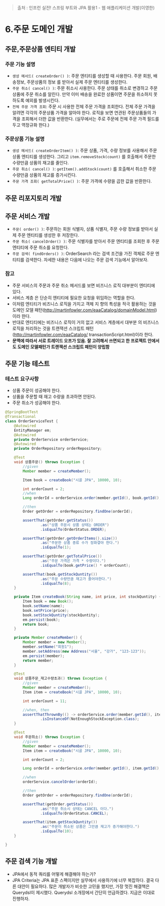 > 출처 : 인프런  실전! 스프링 부트와 JPA 활용1 - 웹 애플리케이션 개발(이영한)

# 6.주문 도메인 개발
## 주문,주문상품 엔티티 개발
### 주문 기능 설명
-  `생성 메서드( createOrder() )`: 주문 엔티티를 생성할 때 사용한다. 
주문 회원, 배송정보, 주문상품의 정보 를 받아서 실제 주문 엔티티를 생성한다.
- `주문 취소( cancel() )`: 주문 취소시 사용한다. 주문 상태를 취소로 변경하고 주문상품에 주문 취소를 알린다. 
만약 이미 배송을 완료한 상품이면 주문을 취소하지 못하도록 예외를 발생시킨다.
- `전체 주문 가격 조회`: 주문 시 사용한 전체 주문 가격을 조회한다. 전체 주문 가격을 알려면 각각의 주문상품 가격을 알아야 한다. 
로직을 보면 연관된 주문상품들의 가격을 조회해서 더한 값을 반환한다. (실무에서는 주로 주문에 전체 주문 가격 필드를 두고 역정규화 한다.)

### 주문상품 기능 설명
- `생성 메서드( createOrderItem() )`: 주문 상품, 가격, 수량 정보를 사용해서 주문상품 엔티티를 생성한다. 
그리고 `item.removeStock(count)` 를 호출해서 주문한 수량만큼 상품의 재고를 줄인다.
- `주문 취소( cancel() )`: `getItem().addStock(count)` 를 호출해서 취소한 주문 수량만큼 상품의 재고를 증가시킨다.
- `주문 가격 조회( getTotalPrice() )`: 주문 가격에 수량을 곱한 값을 반환한다.

## 주문 리포지토리 개발

## 주문 서비스 개발
- `주문( order() )`: 주문하는 회원 식별자, 상품 식별자, 주문 수량 정보를 받아서 실제 주문 엔티티를 생성한 후 저장한다.
- `주문 취소( cancelOrder() )`: 주문 식별자를 받아서 주문 엔티티를 조회한 후 주문 엔티티에 주문 취소를 요청한다.
- `주문 검색( findOrders() )`: OrderSearch 라는 검색 조건을 가진 객체로 주문 엔티티를 검색한다. 자세한 내용은 다음에 나오는 주문 검색 기능에서 알아보자.

### 참고
- 주문 서비스의 주문과 주문 취소 메서드를 보면 비즈니스 로직 대부분이 엔티티에 있다. 
- 서비스 계층 은 단순히 엔티티에 필요한 요청을 위임하는 역할을 한다. 
- 이처럼 엔티티가 비즈니스 로직을 가지고 객체 지 향의 특성을 적극 활용하는 것을 도메인 모델 패턴(http://martinfowler.com/eaaCatalog/domainModel.html)이라 한다. 
- 반대로 엔티티에는 비즈니스 로직이 거의 없고 서비스 계층에서 대부분 의 비즈니스 로직을 처리하는 것을 트랜잭션 스크립트 패턴(http://martinfowler.com/eaaCatalog/ transactionScript.html)이라 한다.
- **문맥에 따라서 서로 트레이드 오프가 있음. 잘 고려해서 쓰면되고 한 프로젝트 안에서도 도메인 모델패턴가 트랜잭션 스크립트 패턴이 양립함**

## 주문 기능 테스트
### 테스트 요구사항
- 상품 주문이 성공해야 한다.
- 상품을 주문할 때 재고 수량을 초과하면 안된다. 
- 주문 취소가 성공해야 한다.

```java
@SpringBootTest
@Transactional
class OrderServiceTest {
    @Autowired
    EntityManager em;
    @Autowired
    private OrderService orderService;
    @Autowired
    private OrderRepository orderRepository;

    @Test
    void 상품주문() throws Exception {
        //given
        Member member = createMember();

        Item book = createBook("시골 JPA", 10000, 10);

        int orderCount = 2;
        //when
        Long orderId = orderService.order(member.getId(), book.getId(), orderCount);

        //then
        Order getOrder = orderRepository.findOne(orderId);

        assertThat(getOrder.getStatus())
                .as("상품 주문시 상품 상태는 ORDER")
                .isEqualTo(OrderStatus.ORDER);

        assertThat(getOrder.getOrderItems().size())
                .as("주문한 상품 종류 수가 정화갷야 한다.")
                .isEqualTo(1);

        assertThat(getOrder.getTotalPrice())
                .as("주문 가격은 가격 * 수량이다.")
                .isEqualTo(book.getPrice() * orderCount);

        assertThat(book.getStockQuntity())
                .as("주문 수량만큼 재고가 줄어야한다.")
                .isEqualTo(8);
    }

    private Item createBook(String name, int price, int stockQuntity) {
        Item book = new Book();
        book.setName(name);
        book.setPrice(price);
        book.setStockQuntity(stockQuntity);
        em.persist(book);
        return book;
    }

    private Member createMember() {
        Member member = new Member();
        member.setName("회원1");
        member.setAddress(new Address("서울", "강가", "123-123"));
        em.persist(member);
        return member;
    }

    @Test
    void 상품주문_재고수량초과() throws Exception {
        //given
        Member member = createMember();
        Item item = createBook("시골 JPA", 10000, 10);

        int orderCount = 11;

        //when, then
        assertThatThrownBy(() -> orderService.order(member.getId(), item.getId(), orderCount))
                .isInstanceOf(NotEnoughStockException.class);
    }

    @Test
    void 주문취소() throws Exception {
        //given
        Member member = createMember();
        Item item = createBook("시골 JPA", 10000, 10);

        int orderCount = 2;

        Long orderId = orderService.order(member.getId(), item.getId(), orderCount);

        //when
        orderService.cancelOrder(orderId);

        //then
        Order getOrder = orderRepository.findOne(orderId);

        assertThat(getOrder.getStatus())
                .as("주문 취소시 상태는 CANCEL 이다.")
                .isEqualTo(OrderStatus.CANCEL);

        assertThat(item.getStockQuntity())
                .as("주문이 취소된 상품은 그만큼 재고가 증가해야한다.")
                .isEqualTo(10);
    }

}

```

## 주문 검색 기능 개발
- JPA에서 동적 쿼리를 어떻게 해결해야 하는가?
- JPA Criteria는 JPA 표준 스펙이지만 실무에서 사용하기에 너무 복잡하다. 
결국 다른 대안이 필요하다. 많은 개발자가 비슷한 고민을 했지만, 가장 멋진 해결책은 Querydsl이 제시했다. 
Querydsl 소개장에서 간단히 언급하겠다. 지금은 이대로 진행하자.

